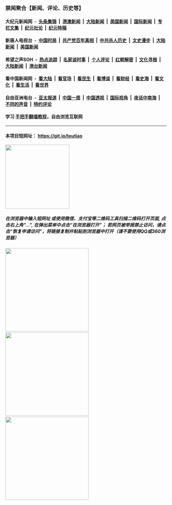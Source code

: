 ### 禁闻聚合【新闻、评论、历史等】

#### 大纪元新闻网 &nbsp;-&nbsp; [头条集锦](indexes/E头条集锦.md?t=02131155) &nbsp;|&nbsp; [港澳新闻](indexes/E港澳新闻.md?t=02131155)  &nbsp;|&nbsp; [大陆新闻](indexes/E大陆新闻.md?t=02131155) &nbsp;|&nbsp; [美国新闻](indexes/E美国新闻.md?t=02131155) &nbsp;|&nbsp; [国际新闻](indexes/E国际新闻.md?t=02131155) &nbsp;|&nbsp; [专栏文集](indexes/E专栏文集.md?t=02131155) &nbsp;|&nbsp; [纪元社论](indexes/E纪元社论.md?t=02131155) &nbsp;|&nbsp; [纪元特稿](indexes/E纪元特稿.md?t=02131155) 

#### 新唐人电视台 &nbsp;-&nbsp; [中国时局](indexes/N中国时局.md?t=02131155) &nbsp;|&nbsp; [共产党百年真相](indexes/N共产党百年真相.md?t=02131155) &nbsp;|&nbsp; [中共杀人历史](indexes/N中共杀人历史.md?t=02131155) &nbsp;|&nbsp; [文史漫步](indexes/N文史漫步.md?t=02131155) &nbsp;|&nbsp; [大陆新闻](indexes/N大陆新闻.md?t=02131155) &nbsp;|&nbsp; [美国新闻](indexes/N美国新闻.md?t=02131155)

#### 希望之声SOH &nbsp;-&nbsp; [热点追踪](indexes/H热点追踪.md?t=02131155) &nbsp;|&nbsp; [名家谈时事](indexes/H名家谈时事.md?t=02131155) &nbsp;|&nbsp; [个人评论](indexes/H个人评论.md?t=02131155)  &nbsp;|&nbsp; [红朝解密](indexes/H红朝解密.md?t=02131155) &nbsp;|&nbsp; [文化寻根](indexes/H文化寻根.md?t=02131155) &nbsp;|&nbsp; [大陆新闻](indexes/H大陆新闻.md?t=02131155) &nbsp;|&nbsp; [港台新闻](indexes/H港台新闻.md?t=02131155)

#### 看中国新闻网 &nbsp;-&nbsp; [看大陆](indexes/S看大陆.md?t=02131155) &nbsp;|&nbsp; [看官场](indexes/S看官场.md?t=02131155) &nbsp;|&nbsp; [看民生](indexes/S看民生.md?t=02131155)  &nbsp;|&nbsp; [看博谈](indexes/S看博谈.md?t=02131155) &nbsp;|&nbsp; [看财经](indexes/S看财经.md?t=02131155) &nbsp;|&nbsp; [看史海](indexes/S看史海.md?t=02131155) &nbsp;|&nbsp; [看文化](indexes/S看文化.md?t=02131155) &nbsp;|&nbsp; [看生活](indexes/S看生活.md?t=02131155) &nbsp;|&nbsp; [看世界](indexes/S看世界.md?t=02131155)

#### 自由亚洲电台 &nbsp;-&nbsp; [亚太报道](indexes/R亚太报道.md?t=02131155) &nbsp;|&nbsp; [中国一周](indexes/R中国一周.md?t=02131155) &nbsp;|&nbsp; [中国透视](indexes/R中国透视.md?t=02131155)  &nbsp;|&nbsp; [国际视角](indexes/R国际视角.md?t=02131155) &nbsp;|&nbsp; [夜话中南海](indexes/R夜话中南海.md?t=02131155) &nbsp;|&nbsp; [不同的声音](indexes/R不同的声音.md?t=02131155) &nbsp;|&nbsp; [特约评论](indexes/R特约评论.md?t=02131155)

#### 学习 [手把手翻墙教程](https://github.com/gfw-breaker/guides/wiki)，自由浏览互联网

----

#### 本项目短网址： https://git.io/toutiao
<img src="https://raw.githubusercontent.com/gfw-breaker/banned-news/master/scripts/img/qr.png" width="200px"/>  

##### 在浏览器中输入短网址 或使用微信、支付宝等二维码工具扫描二维码打开页面, 点击右上角"...", 在弹出菜单中点击“在浏览器打开”； 若网页被举报禁止访问，请点击“恢复申请访问”，将链接复制并粘贴到浏览器中打开（请不要使用QQ或360浏览器）

<img src="https://raw.githubusercontent.com/gfw-breaker/banned-news/master/scripts/img/1.png" width="260px"/> &nbsp; <img src="https://raw.githubusercontent.com/gfw-breaker/banned-news/master/scripts/img/2.png" width="260px"/> &nbsp; <img src="https://raw.githubusercontent.com/gfw-breaker/banned-news/master/scripts/img/3.png" width="260px"/>
